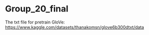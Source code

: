 # Group_20_final

The txt file for pretrain GloVe: https://www.kaggle.com/datasets/thanakomsn/glove6b300dtxt/data 
